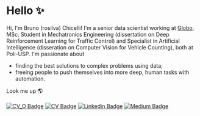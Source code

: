 # Hello ✨

Hi, I'm Bruno (rosilva) Chicelli! I'm a senior data scientist working at [Globo](https://www.globo.com/), MSc. Student in Mechatronics Engineering (dissertation on Deep Reinforcement Learning for Traffic Control) and Specialist in Artificial Intelligence (disseration on Computer Vision for Vehicle Counting), both at Poli-USP. I'm passionate about 
<ul>
  <li>finding the best solutions to complex problems using data;</li>
  <li>freeing people to push themselves into more deep, human tasks with automation.</li>
</ul>

Look me up 🌎<br><br>
[![CV_O Badge](https://img.shields.io/badge/CV-Overview-black)](https://rosilva.carrd.co/)
[![CV Badge](https://img.shields.io/badge/CV-Complete-blueviolet)](https://github.com/brunorosilva/CV-BRS/blob/main/Bruno_Rodrigues_CV.pdf)
[![Linkedin Badge](https://img.shields.io/badge/Linkedin-brunorosilva-blue)](https://www.linkedin.com/in/brunorosilva)
[![Medium Badge](https://img.shields.io/badge/Medium-@brunorosilva-white)](https://medium.com/@brunorosilva)

